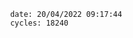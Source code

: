 

                date: 20/04/2022 09:17:44
                cycles: 18240

                         